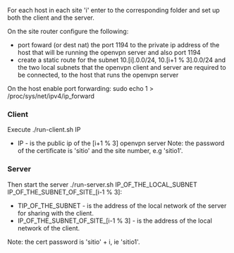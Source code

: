 For each host in each site 'i' enter to the corresponding folder and set up both the client and the server.

On the site router configure the following:
- port foward (or dest nat) the port 1194 to the private ip address of the host that will be running the openvpn server and also port 1194
- create a static route for the subnet 10.[i].0.0/24, 10.[i+1 % 3].0.0/24 and the two local subnets that the openvpn client and server are required to be connected, to the host that runs the openvpn server

On the host enable port forwarding:
sudo echo 1 > /proc/sys/net/ipv4/ip_forward

### Client

Execute ./run-client.sh IP
  - IP - is the public ip of the [i+1 % 3] openvpn server
Note: the password of the certificate is 'sitio' and the site number, e.g 'sitio1'.

### Server

Then start the server ./run-server.sh IP_OF_THE_LOCAL_SUBNET IP_OF_THE_SUBNET_OF_SITE_[i-1 % 3]:
  - TIP_OF_THE_SUBNET - is the address of the local network of the server for sharing with the client. 
  - IP_OF_THE_SUBNET_OF_SITE_[i-1 % 3] - is the address of the local network of the client. 
  
Note: the cert password is 'sitio' + i, ie 'sitio1'.
